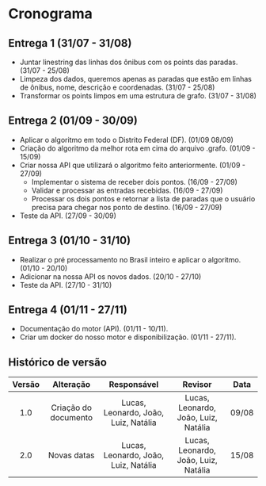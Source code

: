 # Cronograma

## Entrega 1 (31/07 - 31/08)

- Juntar linestring das linhas dos ônibus com os points das paradas. (31/07 - 25/08)
- Limpeza dos dados, queremos apenas as paradas que estão em linhas de ônibus, nome, descrição e coordenadas. (31/07 - 25/08)
- Transformar os points limpos em uma estrutura de grafo. (31/07 - 31/08)

## Entrega 2 (01/09 - 30/09)

- Aplicar o algoritmo em todo o Distrito Federal (DF). (01/09 08/09)
- Criação do algoritmo da melhor rota em cima do arquivo .grafo. (01/09 - 15/09)
- Criar nossa API que utilizará o algoritmo feito anteriormente. (01/09 - 27/09)
  - Implementar o sistema de receber dois pontos. (16/09 - 27/09)
  - Validar e processar as entradas recebidas. (16/09 - 27/09)
  - Processar os dois pontos e retornar a lista de paradas que o usuário precisa para chegar nos ponto de destino. (16/09 - 27/09)
- Teste da API. (27/09 - 30/09)

## Entrega 3 (01/10 - 31/10)

- Realizar o pré processamento no Brasil inteiro e aplicar o algoritmo. (01/10 - 20/10)
- Adicionar na nossa API os novos dados. (20/10 - 27/10)
- Teste da API. (27/10 - 31/10)

## Entrega 4 (01/11 - 27/11)

- Documentação do motor (API). (01/11 - 10/11).
- Criar um docker do nosso motor e disponibilização. (01/11 - 27/11).

## Histórico de versão

| Versão |      Alteração       |             Responsável              |               Revisor                | Data  |
| :----: | :------------------: | :----------------------------------: | :----------------------------------: | :---: |
|  1.0   | Criação do documento | Lucas, Leonardo, João, Luiz, Natália | Lucas, Leonardo, João, Luiz, Natália | 09/08 |
|  2.0   |     Novas datas      | Lucas, Leonardo, João, Luiz, Natália | Lucas, Leonardo, João, Luiz, Natália | 15/08 |
